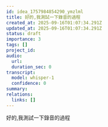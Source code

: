```yaml
---
id: idea_1757984854290_ymzlml
title: 好的,我測試一下錄音的過程
created_at: 2025-09-16T01:07:34.291Z
updated_at: 2025-09-16T01:07:34.291Z
status: draft
importance: 3
tags: []
project_id: 
audio:
  url: 
  duration_sec: 0
transcript:
  model: whisper-1
  confidence: 0
summary: 
relations:
  links: []
---
```


好的,我測試一下錄音的過程